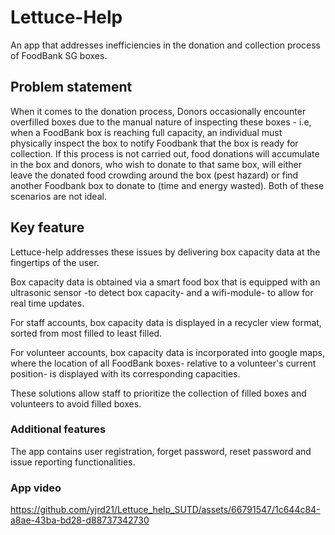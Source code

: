 # Lettuce-Help
An app that addresses inefficiencies in the donation and collection process of FoodBank SG boxes.

## Problem statement
When it comes to the donation process, Donors occasionally encounter overfilled boxes due to the manual nature of inspecting these boxes - i.e, when a FoodBank box is reaching full capacity, an individual must physically inspect the box to notify Foodbank that the box is ready for collection. If this process is not carried out, food donations will accumulate in the box and donors, who wish to donate to that same box, will either leave the donated food crowding around the box (pest hazard) or find another Foodbank box to donate to (time and energy wasted). Both of these scenarios are not ideal.

## Key feature
Lettuce-help addresses these issues by delivering box capacity data at the fingertips of the user. 

Box capacity data is obtained via a smart food box that is equipped with an ultrasonic sensor -to detect box capacity- and a wifi-module- to allow for real time updates. 

For staff accounts, box capacity data is displayed in a recycler view format, sorted from most filled to least filled. 

For volunteer accounts, box capacity data is incorporated into google maps, where the location of all FoodBank boxes- relative to a volunteer's current position- is displayed with its corresponding capacities. 

These solutions allow staff to prioritize the collection of filled boxes and volunteers to avoid filled boxes.

### Additional features

The app contains user registration, forget password, reset password and issue reporting functionalities.


### App video 

https://github.com/yjrd21/Lettuce_help_SUTD/assets/66791547/1c644c84-a8ae-43ba-bd28-d88737342730




